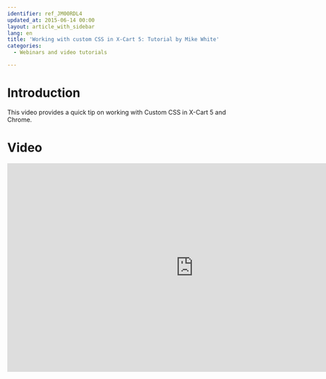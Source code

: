 ```yaml
---
identifier: ref_JM00RDL4
updated_at: 2015-06-14 00:00
layout: article_with_sidebar
lang: en
title: 'Working with custom CSS in X-Cart 5: Tutorial by Mike White'
categories:
  - Webinars and video tutorials

---
```



# Introduction

This video provides a quick tip on working with Custom CSS in X-Cart 5 and Chrome. 

# Video

<iframe class="youtube-player" type="text/html" style="width: 853px; height: 480px" src="http://www.youtube.com/embed/bir1_EdpUX0" frameborder="0"></iframe>